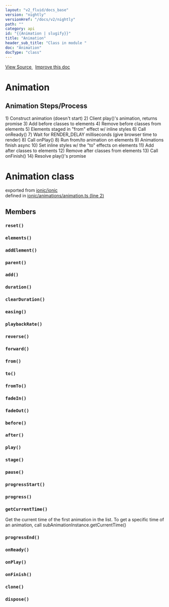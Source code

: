 ```yaml
---
layout: "v2_fluid/docs_base"
version: "nightly"
versionHref: "/docs/v2/nightly"
path: ""
category: api
id: "{{Animation | slugify}}"
title: "Animation"
header_sub_title: "Class in module "
doc: "Animation"
docType: "class"
---
```




<div class="improve-docs">
  <a href='http://github.com/driftyco/ionic2/tree/master/ionic/animations/animation.ts#L1'>
    View Source
  </a>
  &nbsp;
  <a href='http://github.com/driftyco/ionic2/edit/master/ionic/animations/animation.ts#L1'>
    Improve this doc
  </a>
</div>




<h1 class="api-title">

  Animation



</h1>





<h2 id="animation-steps-process">Animation Steps/Process</h2>
<p>  1) Construct animation (doesn&#39;t start)
  2) Client play()&#39;s animation, returns promise
  3) Add before classes to elements
  4) Remove before classes from elements
  5) Elements staged in &quot;from&quot; effect w/ inline styles
  6) Call onReady()
  7) Wait for RENDER_DELAY milliseconds (give browser time to render)
  8) Call onPlay()
  8) Run from/to animation on elements
  9) Animations finish async
 10) Set inline styles w/ the &quot;to&quot; effects on elements
 11) Add after classes to elements
 12) Remove after classes from elements
 13) Call onFinish()
 14) Resolve play()&#39;s promise</p>





<h1 class="class export">Animation <span class="type">class</span></h1>
<p class="module">exported from <a href='undefined'>ionic/ionic</a><br/>
defined in <a href="https://github.com/driftyco/ionic2/tree/master/ionic/animations/animation.ts#L2-L556">ionic/animations/animation.ts (line 2)</a>
</p>
<h2>Members</h2>

<div id="reset"></div>
<h3>
  <code>reset()</code>

</h3>












<div id="elements"></div>
<h3>
  <code>elements()</code>

</h3>












<div id="addElement"></div>
<h3>
  <code>addElement()</code>

</h3>












<div id="parent"></div>
<h3>
  <code>parent()</code>

</h3>












<div id="add"></div>
<h3>
  <code>add()</code>

</h3>












<div id="duration"></div>
<h3>
  <code>duration()</code>

</h3>












<div id="clearDuration"></div>
<h3>
  <code>clearDuration()</code>

</h3>












<div id="easing"></div>
<h3>
  <code>easing()</code>

</h3>












<div id="playbackRate"></div>
<h3>
  <code>playbackRate()</code>

</h3>












<div id="reverse"></div>
<h3>
  <code>reverse()</code>

</h3>












<div id="forward"></div>
<h3>
  <code>forward()</code>

</h3>












<div id="from"></div>
<h3>
  <code>from()</code>

</h3>












<div id="to"></div>
<h3>
  <code>to()</code>

</h3>












<div id="fromTo"></div>
<h3>
  <code>fromTo()</code>

</h3>












<div id="fadeIn"></div>
<h3>
  <code>fadeIn()</code>

</h3>












<div id="fadeOut"></div>
<h3>
  <code>fadeOut()</code>

</h3>












<div id="before"></div>
<h3>
  <code>before()</code>

</h3>












<div id="after"></div>
<h3>
  <code>after()</code>

</h3>












<div id="play"></div>
<h3>
  <code>play()</code>

</h3>












<div id="stage"></div>
<h3>
  <code>stage()</code>

</h3>












<div id="pause"></div>
<h3>
  <code>pause()</code>

</h3>












<div id="progressStart"></div>
<h3>
  <code>progressStart()</code>

</h3>












<div id="progress"></div>
<h3>
  <code>progress()</code>

</h3>












<div id="getCurrentTime"></div>
<h3>
  <code>getCurrentTime()</code>

</h3>

Get the current time of the first animation
in the list. To get a specific time of an animation, call
subAnimationInstance.getCurrentTime()











<div id="progressEnd"></div>
<h3>
  <code>progressEnd()</code>

</h3>












<div id="onReady"></div>
<h3>
  <code>onReady()</code>

</h3>












<div id="onPlay"></div>
<h3>
  <code>onPlay()</code>

</h3>












<div id="onFinish"></div>
<h3>
  <code>onFinish()</code>

</h3>












<div id="clone"></div>
<h3>
  <code>clone()</code>

</h3>












<div id="dispose"></div>
<h3>
  <code>dispose()</code>

</h3>














